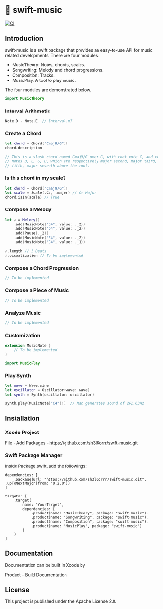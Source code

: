 # 🎼 swift-music

[![CI](https://github.com/sh3l6orrr/swift-music/actions/workflows/CI.yml/badge.svg)](https://github.com/sh3l6orrr/swift-music/actions/workflows/CI.yml)

## Introduction

swift-music is a swift package that provides an easy-to-use API for music related developments.
There are four modules:
- MusicTheory: Notes, chords, scales.
- Songwriting: Melody and chord progressions.
- Composition: Tracks.
- MusicPlay: A tool to play music.

The four modules are demonstrated below.

```swift
import MusicTheory
```
### Interval Arithmetic
```swift
Note.D - Note.E  // Interval.m7
```

### Create a Chord
```swift
let chord = Chord("Cmaj9/G")!
chord.description

// This is a slash chord named Cmaj9/G over G, with root note C, and component 
// notes D, E, G, B, which are respectively major second, major third, perfect
// fifth, major seventh above the root. 
```

### Is this chord in my scale?
```swift
let chord = Chord("Cmaj9/G")!
let scale = Scale(.Cs, .major) // C♯ Major
chord.isIn(scale) // True
```

### Compose a Melody
```swift
let 🎶 = Melody()
    .add(MusicNote("E4", value: ._2))
    .add(MusicNote("D4", value: ._2))
    .add(Pause(._2))
    .add(MusicNote("E4", value: ._2))
    .add(MusicNote("C4", value: ._1))

🎶.length // 3 Beats
🎶.visualization // To be implemented
```

### Compose a Chord Progression
```swift
// To be implemented
```

### Compose a Piece of Music
```swift
// To be implemented
```

### Analyze Music
```swift
// To be implemented
```

### Customization
```swift
extension MusicNote {
    // To be implemented
}
```

```swift
import MusicPlay
```

### Play Synth
```swift
let wave = Wave.sine
let oscillator = Oscillator(wave: wave)
let synth = Synth(oscillator: oscillator)

synth.play(MusicNote("C4")!)  // Mac generates sound of 261.63Hz
```


## Installation

### Xcode Project

File - Add Packages - https://github.com/sh3l6orrr/swift-music.git

### Swift Package Manager 

Inside Package.swift, add the followings:

```
dependencies: [
    .package(url: "https://github.com/sh3l6orrr/swift-music.git", .upToNextMajor(from: "0.2.0"))
]
```
```
targets: [
    .target(
        name: "YourTarget",
        dependencies: [
            .product(name: "MusicTheory", package: "swift-music"),
            .product(name: "Songwriting", package: "swift-music"),
            .product(name: "Composition", package: "swift-music"),
            .product(name: "MusicPlay", package: "swift-music")
        ]
    )
]
```

## Documentation

Documentation can be built in Xcode by 

Product - Build Documentation 

## License

This project is published under the Apache License 2.0.





